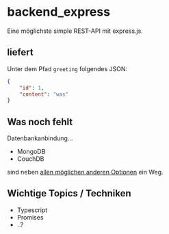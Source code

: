 # backend_express

Eine möglichste simple REST-API mit express.js.

## liefert

Unter dem Pfad `greeting` folgendes JSON:

```JSON
{
    "id": 1,
    "content": "was"
}
```

## Was noch fehlt

Datenbankanbindung...

 - MongoDB
 - CouchDB

sind neben [allen möglichen anderen Optionen](https://expressjs.com/en/guide/database-integration.html#mongodb) ein Weg.

## Wichtige Topics / Techniken

- Typescript
- Promises
- ..?
